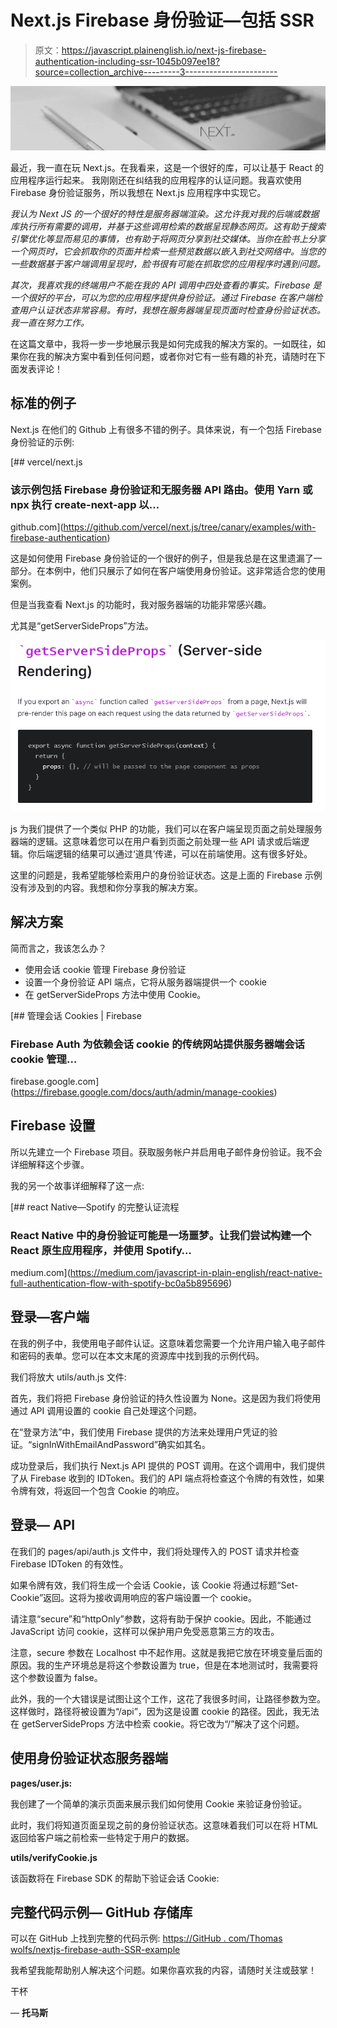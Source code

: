 # Next.js Firebase 身份验证—包括 SSR

> 原文：<https://javascript.plainenglish.io/next-js-firebase-authentication-including-ssr-1045b097ee18?source=collection_archive---------3----------------------->

![](img/b606b7e9655a5c1493c9a5e2d4e54177.png)

最近，我一直在玩 Next.js。在我看来，这是一个很好的库，可以让基于 React 的应用程序运行起来。
我刚刚还在纠结我的应用程序的认证问题。我喜欢使用 Firebase 身份验证服务，所以我想在 Next.js 应用程序中实现它。

*我认为 Next JS 的一个很好的特性是服务器端渲染。这允许我对我的后端或数据库执行所有需要的调用，并基于这些调用检索的数据呈现静态网页。这有助于搜索引擎优化等显而易见的事情，也有助于将网页分享到社交媒体。当你在脸书上分享一个网页时，它会抓取你的页面并检索一些预览数据以嵌入到社交网络中。当您的一些数据基于客户端调用呈现时，脸书很有可能在抓取您的应用程序时遇到问题。*

*其次，我喜欢我的终端用户不能在我的 API 调用中四处查看的事实。Firebase 是一个很好的平台，可以为您的应用程序提供身份验证。通过 Firebase 在客户端检查用户认证状态非常容易。有时，我想在服务器端呈现页面时检查身份验证状态。我一直在努力工作。*

在这篇文章中，我将一步一步地展示我是如何完成我的解决方案的。一如既往，如果你在我的解决方案中看到任何问题，或者你对它有一些有趣的补充，请随时在下面发表评论！

## 标准的例子

Next.js 在他们的 Github 上有很多不错的例子。具体来说，有一个包括 Firebase 身份验证的示例:

[](https://github.com/vercel/next.js/tree/canary/examples/with-firebase-authentication) [## vercel/next.js

### 该示例包括 Firebase 身份验证和无服务器 API 路由。使用 Yarn 或 npx 执行 create-next-app 以…

github.com](https://github.com/vercel/next.js/tree/canary/examples/with-firebase-authentication) 

这是如何使用 Firebase 身份验证的一个很好的例子，但是我总是在这里遗漏了一部分。在本例中，他们只展示了如何在客户端使用身份验证。这非常适合您的使用案例。

但是当我查看 Next.js 的功能时，我对服务器端的功能非常感兴趣。

尤其是“getServerSideProps”方法。

![](img/ea98072fac0680ef962c0294ef03a8f3.png)

js 为我们提供了一个类似 PHP 的功能，我们可以在客户端呈现页面之前处理服务器端的逻辑。这意味着您可以在用户看到页面之前处理一些 API 请求或后端逻辑。你后端逻辑的结果可以通过‘道具’传递，可以在前端使用。这有很多好处。

这里的问题是，我希望能够检索用户的身份验证状态。这是上面的 Firebase 示例没有涉及到的内容。我想和你分享我的解决方案。

## 解决方案

简而言之，我该怎么办？

*   使用会话 cookie 管理 Firebase 身份验证
*   设置一个身份验证 API 端点，它将从服务器端提供一个 cookie
*   在 getServerSideProps 方法中使用 Cookie。

[](https://firebase.google.com/docs/auth/admin/manage-cookies) [## 管理会话 Cookies | Firebase

### Firebase Auth 为依赖会话 cookie 的传统网站提供服务器端会话 cookie 管理…

firebase.google.com](https://firebase.google.com/docs/auth/admin/manage-cookies) 

## Firebase 设置

所以先建立一个 Firebase 项目。获取服务帐户并启用电子邮件身份验证。我不会详细解释这个步骤。

我的另一个故事详细解释了这一点:

[](https://medium.com/javascript-in-plain-english/react-native-full-authentication-flow-with-spotify-bc0a5b895696) [## react Native—Spotify 的完整认证流程

### React Native 中的身份验证可能是一场噩梦。让我们尝试构建一个 React 原生应用程序，并使用 Spotify…

medium.com](https://medium.com/javascript-in-plain-english/react-native-full-authentication-flow-with-spotify-bc0a5b895696) 

## 登录—客户端

在我的例子中，我使用电子邮件认证。这意味着您需要一个允许用户输入电子邮件和密码的表单。您可以在本文末尾的资源库中找到我的示例代码。

我们将放大 utils/auth.js 文件:

首先，我们将把 Firebase 身份验证的持久性设置为 None。这是因为我们将使用通过 API 调用设置的 cookie 自己处理这个问题。

在“登录方法”中，我们使用 Firebase 提供的方法来处理用户凭证的验证。“signInWithEmailAndPassword”确实如其名。

成功登录后，我们执行 Next.js API 提供的 POST 调用。在这个调用中，我们提供了从 Firebase 收到的 IDToken。我们的 API 端点将检查这个令牌的有效性，如果令牌有效，将返回一个包含 Cookie 的响应。

## 登录— API

在我们的 pages/api/auth.js 文件中，我们将处理传入的 POST 请求并检查 Firebase IDToken 的有效性。

如果令牌有效，我们将生成一个会话 Cookie，该 Cookie 将通过标题“Set-Cookie”返回。这将为接收调用响应的客户端设置一个 cookie。

请注意“secure”和“httpOnly”参数，这将有助于保护 cookie。因此，不能通过 JavaScript 访问 cookie，这样可以保护用户免受恶意第三方的攻击。

注意，secure 参数在 Localhost 中不起作用。这就是我把它放在环境变量后面的原因。我的生产环境总是将这个参数设置为 true，但是在本地测试时，我需要将这个参数设置为 false。

此外，我的一个大错误是试图让这个工作，这花了我很多时间，让路径参数为空。这样做时，路径将被设置为“/api”，因为这是设置 cookie 的路径。因此，我无法在 getServerSideProps 方法中检索 cookie。将它改为“/”解决了这个问题。

## 使用身份验证状态服务器端

**pages/user.js:**

我创建了一个简单的演示页面来展示我们如何使用 Cookie 来验证身份验证。

此时，我们将知道页面呈现之前的身份验证状态。这意味着我们可以在将 HTML 返回给客户端之前检索一些特定于用户的数据。

**utils/verifyCookie.js**

该函数将在 Firebase SDK 的帮助下验证会话 Cookie:

## 完整代码示例— GitHub 存储库

可以在 GitHub 上找到完整的代码示例:
[https://GitHub . com/Thomas wolfs/nextjs-firebase-auth-SSR-example](https://github.com/ThomasSwolfs/nextjs-firebase-auth-ssr-example)

我希望我能帮助别人解决这个问题。如果你喜欢我的内容，请随时关注或鼓掌！

干杯

— **托马斯**